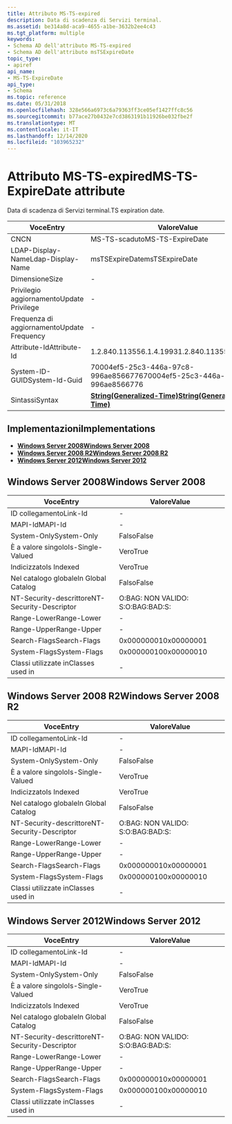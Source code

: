 ```yaml
---
title: Attributo MS-TS-expired
description: Data di scadenza di Servizi terminal.
ms.assetid: be314a8d-aca9-4655-a1be-3632b2ee4c43
ms.tgt_platform: multiple
keywords:
- Schema AD dell'attributo MS-TS-expired
- Schema AD dell'attributo msTSExpireDate
topic_type:
- apiref
api_name:
- MS-TS-ExpireDate
api_type:
- Schema
ms.topic: reference
ms.date: 05/31/2018
ms.openlocfilehash: 328e566a6973c6a79363ff3ce05ef1427ffc8c56
ms.sourcegitcommit: b77ace27b0432e7cd3863191b11926be032fbe2f
ms.translationtype: MT
ms.contentlocale: it-IT
ms.lasthandoff: 12/14/2020
ms.locfileid: "103965232"
---
```

# <a name="ms-ts-expiredate-attribute"></a><span data-ttu-id="ae68e-105">Attributo MS-TS-expired</span><span class="sxs-lookup"><span data-stu-id="ae68e-105">MS-TS-ExpireDate attribute</span></span>

<span data-ttu-id="ae68e-106">Data di scadenza di Servizi terminal.</span><span class="sxs-lookup"><span data-stu-id="ae68e-106">TS expiration date.</span></span>



| <span data-ttu-id="ae68e-107">Voce</span><span class="sxs-lookup"><span data-stu-id="ae68e-107">Entry</span></span> | <span data-ttu-id="ae68e-108">Valore</span><span class="sxs-lookup"><span data-stu-id="ae68e-108">Value</span></span> |
|-------------------|---------------------------------------------------------------|
| <span data-ttu-id="ae68e-109">CN</span><span class="sxs-lookup"><span data-stu-id="ae68e-109">CN</span></span>                | <span data-ttu-id="ae68e-110">MS-TS-scaduto</span><span class="sxs-lookup"><span data-stu-id="ae68e-110">MS-TS-ExpireDate</span></span>                                              |
| <span data-ttu-id="ae68e-111">LDAP-Display-Name</span><span class="sxs-lookup"><span data-stu-id="ae68e-111">Ldap-Display-Name</span></span> | <span data-ttu-id="ae68e-112">msTSExpireDate</span><span class="sxs-lookup"><span data-stu-id="ae68e-112">msTSExpireDate</span></span>                                                |
| <span data-ttu-id="ae68e-113">Dimensione</span><span class="sxs-lookup"><span data-stu-id="ae68e-113">Size</span></span>              | \-                                                            |
| <span data-ttu-id="ae68e-114">Privilegio aggiornamento</span><span class="sxs-lookup"><span data-stu-id="ae68e-114">Update Privilege</span></span>  | \-                                                            |
| <span data-ttu-id="ae68e-115">Frequenza di aggiornamento</span><span class="sxs-lookup"><span data-stu-id="ae68e-115">Update Frequency</span></span>  | \-                                                            |
| <span data-ttu-id="ae68e-116">Attribute-Id</span><span class="sxs-lookup"><span data-stu-id="ae68e-116">Attribute-Id</span></span>      | <span data-ttu-id="ae68e-117">1.2.840.113556.1.4.1993</span><span class="sxs-lookup"><span data-stu-id="ae68e-117">1.2.840.113556.1.4.1993</span></span>                                       |
| <span data-ttu-id="ae68e-118">System-ID-GUID</span><span class="sxs-lookup"><span data-stu-id="ae68e-118">System-Id-Guid</span></span>    | <span data-ttu-id="ae68e-119">70004ef5-25c3-446a-97c8-996ae8566776</span><span class="sxs-lookup"><span data-stu-id="ae68e-119">70004ef5-25c3-446a-97c8-996ae8566776</span></span>                          |
| <span data-ttu-id="ae68e-120">Sintassi</span><span class="sxs-lookup"><span data-stu-id="ae68e-120">Syntax</span></span>            | [<span data-ttu-id="ae68e-121">**String(Generalized-Time)**</span><span class="sxs-lookup"><span data-stu-id="ae68e-121">**String(Generalized-Time)**</span></span>](s-string-generalized-time.md) |



## <a name="implementations"></a><span data-ttu-id="ae68e-122">Implementazioni</span><span class="sxs-lookup"><span data-stu-id="ae68e-122">Implementations</span></span>

-   [<span data-ttu-id="ae68e-123">**Windows Server 2008**</span><span class="sxs-lookup"><span data-stu-id="ae68e-123">**Windows Server 2008**</span></span>](#windows-server-2008)
-   [<span data-ttu-id="ae68e-124">**Windows Server 2008 R2**</span><span class="sxs-lookup"><span data-stu-id="ae68e-124">**Windows Server 2008 R2**</span></span>](#windows-server-2008-r2)
-   [<span data-ttu-id="ae68e-125">**Windows Server 2012**</span><span class="sxs-lookup"><span data-stu-id="ae68e-125">**Windows Server 2012**</span></span>](#windows-server-2012)

## <a name="windows-server-2008"></a><span data-ttu-id="ae68e-126">Windows Server 2008</span><span class="sxs-lookup"><span data-stu-id="ae68e-126">Windows Server 2008</span></span>



| <span data-ttu-id="ae68e-127">Voce</span><span class="sxs-lookup"><span data-stu-id="ae68e-127">Entry</span></span> | <span data-ttu-id="ae68e-128">Valore</span><span class="sxs-lookup"><span data-stu-id="ae68e-128">Value</span></span> |
|------------------------|--------------|
| <span data-ttu-id="ae68e-129">ID collegamento</span><span class="sxs-lookup"><span data-stu-id="ae68e-129">Link-Id</span></span>                | \-           |
| <span data-ttu-id="ae68e-130">MAPI-Id</span><span class="sxs-lookup"><span data-stu-id="ae68e-130">MAPI-Id</span></span>                | \-           |
| <span data-ttu-id="ae68e-131">System-Only</span><span class="sxs-lookup"><span data-stu-id="ae68e-131">System-Only</span></span>            | <span data-ttu-id="ae68e-132">Falso</span><span class="sxs-lookup"><span data-stu-id="ae68e-132">False</span></span>        |
| <span data-ttu-id="ae68e-133">È a valore singolo</span><span class="sxs-lookup"><span data-stu-id="ae68e-133">Is-Single-Valued</span></span>       | <span data-ttu-id="ae68e-134">Vero</span><span class="sxs-lookup"><span data-stu-id="ae68e-134">True</span></span>         |
| <span data-ttu-id="ae68e-135">Indicizzato</span><span class="sxs-lookup"><span data-stu-id="ae68e-135">Is Indexed</span></span>             | <span data-ttu-id="ae68e-136">Vero</span><span class="sxs-lookup"><span data-stu-id="ae68e-136">True</span></span>         |
| <span data-ttu-id="ae68e-137">Nel catalogo globale</span><span class="sxs-lookup"><span data-stu-id="ae68e-137">In Global Catalog</span></span>      | <span data-ttu-id="ae68e-138">Falso</span><span class="sxs-lookup"><span data-stu-id="ae68e-138">False</span></span>        |
| <span data-ttu-id="ae68e-139">NT-Security-descrittore</span><span class="sxs-lookup"><span data-stu-id="ae68e-139">NT-Security-Descriptor</span></span> | <span data-ttu-id="ae68e-140">O:BAG: NON VALIDO: S:</span><span class="sxs-lookup"><span data-stu-id="ae68e-140">O:BAG:BAD:S:</span></span> |
| <span data-ttu-id="ae68e-141">Range-Lower</span><span class="sxs-lookup"><span data-stu-id="ae68e-141">Range-Lower</span></span>            | \-           |
| <span data-ttu-id="ae68e-142">Range-Upper</span><span class="sxs-lookup"><span data-stu-id="ae68e-142">Range-Upper</span></span>            | \-           |
| <span data-ttu-id="ae68e-143">Search-Flags</span><span class="sxs-lookup"><span data-stu-id="ae68e-143">Search-Flags</span></span>           | <span data-ttu-id="ae68e-144">0x00000001</span><span class="sxs-lookup"><span data-stu-id="ae68e-144">0x00000001</span></span>   |
| <span data-ttu-id="ae68e-145">System-Flags</span><span class="sxs-lookup"><span data-stu-id="ae68e-145">System-Flags</span></span>           | <span data-ttu-id="ae68e-146">0x00000010</span><span class="sxs-lookup"><span data-stu-id="ae68e-146">0x00000010</span></span>   |
| <span data-ttu-id="ae68e-147">Classi utilizzate in</span><span class="sxs-lookup"><span data-stu-id="ae68e-147">Classes used in</span></span>        | \-           |



## <a name="windows-server-2008-r2"></a><span data-ttu-id="ae68e-148">Windows Server 2008 R2</span><span class="sxs-lookup"><span data-stu-id="ae68e-148">Windows Server 2008 R2</span></span>



| <span data-ttu-id="ae68e-149">Voce</span><span class="sxs-lookup"><span data-stu-id="ae68e-149">Entry</span></span> | <span data-ttu-id="ae68e-150">Valore</span><span class="sxs-lookup"><span data-stu-id="ae68e-150">Value</span></span> |
|------------------------|--------------|
| <span data-ttu-id="ae68e-151">ID collegamento</span><span class="sxs-lookup"><span data-stu-id="ae68e-151">Link-Id</span></span>                | \-           |
| <span data-ttu-id="ae68e-152">MAPI-Id</span><span class="sxs-lookup"><span data-stu-id="ae68e-152">MAPI-Id</span></span>                | \-           |
| <span data-ttu-id="ae68e-153">System-Only</span><span class="sxs-lookup"><span data-stu-id="ae68e-153">System-Only</span></span>            | <span data-ttu-id="ae68e-154">Falso</span><span class="sxs-lookup"><span data-stu-id="ae68e-154">False</span></span>        |
| <span data-ttu-id="ae68e-155">È a valore singolo</span><span class="sxs-lookup"><span data-stu-id="ae68e-155">Is-Single-Valued</span></span>       | <span data-ttu-id="ae68e-156">Vero</span><span class="sxs-lookup"><span data-stu-id="ae68e-156">True</span></span>         |
| <span data-ttu-id="ae68e-157">Indicizzato</span><span class="sxs-lookup"><span data-stu-id="ae68e-157">Is Indexed</span></span>             | <span data-ttu-id="ae68e-158">Vero</span><span class="sxs-lookup"><span data-stu-id="ae68e-158">True</span></span>         |
| <span data-ttu-id="ae68e-159">Nel catalogo globale</span><span class="sxs-lookup"><span data-stu-id="ae68e-159">In Global Catalog</span></span>      | <span data-ttu-id="ae68e-160">Falso</span><span class="sxs-lookup"><span data-stu-id="ae68e-160">False</span></span>        |
| <span data-ttu-id="ae68e-161">NT-Security-descrittore</span><span class="sxs-lookup"><span data-stu-id="ae68e-161">NT-Security-Descriptor</span></span> | <span data-ttu-id="ae68e-162">O:BAG: NON VALIDO: S:</span><span class="sxs-lookup"><span data-stu-id="ae68e-162">O:BAG:BAD:S:</span></span> |
| <span data-ttu-id="ae68e-163">Range-Lower</span><span class="sxs-lookup"><span data-stu-id="ae68e-163">Range-Lower</span></span>            | \-           |
| <span data-ttu-id="ae68e-164">Range-Upper</span><span class="sxs-lookup"><span data-stu-id="ae68e-164">Range-Upper</span></span>            | \-           |
| <span data-ttu-id="ae68e-165">Search-Flags</span><span class="sxs-lookup"><span data-stu-id="ae68e-165">Search-Flags</span></span>           | <span data-ttu-id="ae68e-166">0x00000001</span><span class="sxs-lookup"><span data-stu-id="ae68e-166">0x00000001</span></span>   |
| <span data-ttu-id="ae68e-167">System-Flags</span><span class="sxs-lookup"><span data-stu-id="ae68e-167">System-Flags</span></span>           | <span data-ttu-id="ae68e-168">0x00000010</span><span class="sxs-lookup"><span data-stu-id="ae68e-168">0x00000010</span></span>   |
| <span data-ttu-id="ae68e-169">Classi utilizzate in</span><span class="sxs-lookup"><span data-stu-id="ae68e-169">Classes used in</span></span>        | \-           |



## <a name="windows-server-2012"></a><span data-ttu-id="ae68e-170">Windows Server 2012</span><span class="sxs-lookup"><span data-stu-id="ae68e-170">Windows Server 2012</span></span>



| <span data-ttu-id="ae68e-171">Voce</span><span class="sxs-lookup"><span data-stu-id="ae68e-171">Entry</span></span> | <span data-ttu-id="ae68e-172">Valore</span><span class="sxs-lookup"><span data-stu-id="ae68e-172">Value</span></span> |
|------------------------|--------------|
| <span data-ttu-id="ae68e-173">ID collegamento</span><span class="sxs-lookup"><span data-stu-id="ae68e-173">Link-Id</span></span>                | \-           |
| <span data-ttu-id="ae68e-174">MAPI-Id</span><span class="sxs-lookup"><span data-stu-id="ae68e-174">MAPI-Id</span></span>                | \-           |
| <span data-ttu-id="ae68e-175">System-Only</span><span class="sxs-lookup"><span data-stu-id="ae68e-175">System-Only</span></span>            | <span data-ttu-id="ae68e-176">Falso</span><span class="sxs-lookup"><span data-stu-id="ae68e-176">False</span></span>        |
| <span data-ttu-id="ae68e-177">È a valore singolo</span><span class="sxs-lookup"><span data-stu-id="ae68e-177">Is-Single-Valued</span></span>       | <span data-ttu-id="ae68e-178">Vero</span><span class="sxs-lookup"><span data-stu-id="ae68e-178">True</span></span>         |
| <span data-ttu-id="ae68e-179">Indicizzato</span><span class="sxs-lookup"><span data-stu-id="ae68e-179">Is Indexed</span></span>             | <span data-ttu-id="ae68e-180">Vero</span><span class="sxs-lookup"><span data-stu-id="ae68e-180">True</span></span>         |
| <span data-ttu-id="ae68e-181">Nel catalogo globale</span><span class="sxs-lookup"><span data-stu-id="ae68e-181">In Global Catalog</span></span>      | <span data-ttu-id="ae68e-182">Falso</span><span class="sxs-lookup"><span data-stu-id="ae68e-182">False</span></span>        |
| <span data-ttu-id="ae68e-183">NT-Security-descrittore</span><span class="sxs-lookup"><span data-stu-id="ae68e-183">NT-Security-Descriptor</span></span> | <span data-ttu-id="ae68e-184">O:BAG: NON VALIDO: S:</span><span class="sxs-lookup"><span data-stu-id="ae68e-184">O:BAG:BAD:S:</span></span> |
| <span data-ttu-id="ae68e-185">Range-Lower</span><span class="sxs-lookup"><span data-stu-id="ae68e-185">Range-Lower</span></span>            | \-           |
| <span data-ttu-id="ae68e-186">Range-Upper</span><span class="sxs-lookup"><span data-stu-id="ae68e-186">Range-Upper</span></span>            | \-           |
| <span data-ttu-id="ae68e-187">Search-Flags</span><span class="sxs-lookup"><span data-stu-id="ae68e-187">Search-Flags</span></span>           | <span data-ttu-id="ae68e-188">0x00000001</span><span class="sxs-lookup"><span data-stu-id="ae68e-188">0x00000001</span></span>   |
| <span data-ttu-id="ae68e-189">System-Flags</span><span class="sxs-lookup"><span data-stu-id="ae68e-189">System-Flags</span></span>           | <span data-ttu-id="ae68e-190">0x00000010</span><span class="sxs-lookup"><span data-stu-id="ae68e-190">0x00000010</span></span>   |
| <span data-ttu-id="ae68e-191">Classi utilizzate in</span><span class="sxs-lookup"><span data-stu-id="ae68e-191">Classes used in</span></span>        | \-           |



 

 




